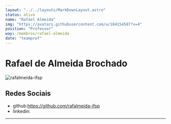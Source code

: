 ```yaml
---
layout: "../../layouts/MarkDownLayout.astro"
status: ativo
name: "Rafael Almeida"
img: "https://avatars.githubusercontent.com/u/104154587?v=4"
position: "Professor"
way: /membros/rafael-almeida
date: "teamprof"
---
```


# Rafael de Almeida Brochado

![rafalmeida-ifsp](https://avatars.githubusercontent.com/u/104154587?v=4)

## Redes Sociais
- github:https://github.com/rafalmeida-ifsp
- linkedin:
***